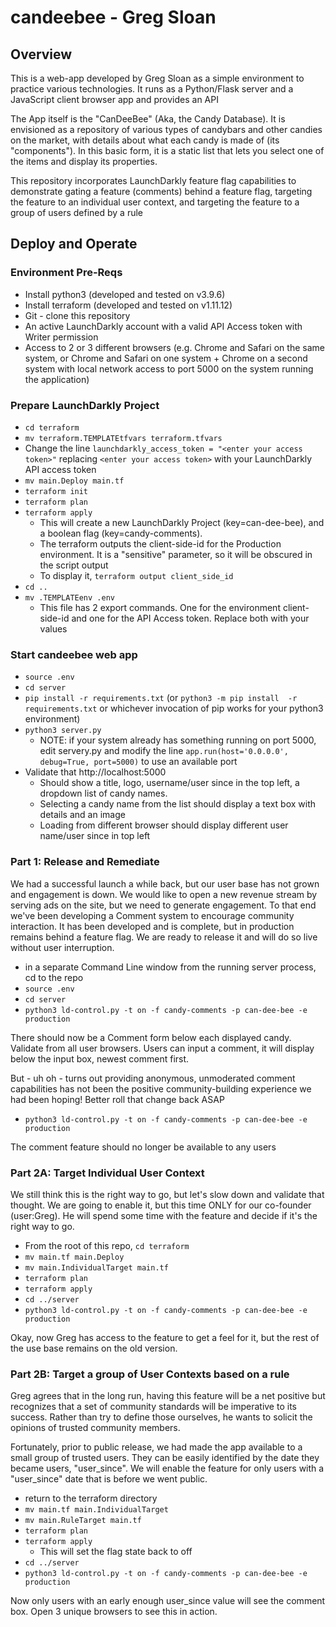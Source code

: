 # candeebee - Greg Sloan

## Overview
This is a web-app developed by Greg Sloan as a simple environment to practice various technologies. 
It runs as a Python/Flask server and a JavaScript client browser app and provides an API 

The App itself is the "CanDeeBee" (Aka, the Candy Database). 
It is envisioned as a repository of various types of candybars and other 
candies on the market, with details about what each candy is made of (its "components"). 
In this basic form, it is a static list that lets you select one of the items 
and display its properties.

This repository incorporates LaunchDarkly feature flag capabilities to demonstrate
gating a feature (comments) behind a feature flag, targeting the feature to an
individual user context, and targeting the feature to a group of users defined
by a rule

## Deploy and Operate

### Environment Pre-Reqs
* Install python3 (developed and tested on v3.9.6)
* Install terraform (developed and tested on v1.11.12)
* Git - clone this repository
* An active LaunchDarkly account with a valid API Access token with Writer permission
* Access to 2 or 3 different browsers (e.g. Chrome and Safari on the same system, or 
  Chrome and Safari on one system + Chrome on a second system with local network access 
  to port 5000 on the system running the application)

### Prepare LaunchDarkly Project
* `cd terraform`
* `mv terraform.TEMPLATEtfvars terraform.tfvars`
* Change the line `launchdarkly_access_token = "<enter your access token>"` 
replacing `<enter your access token>` with your LaunchDarkly API access token
* `mv main.Deploy main.tf`
* `terraform init`
* `terraform plan`
* `terraform apply`
  * This will create a new LaunchDarkly Project (key=can-dee-bee), 
    and a boolean flag (key=candy-comments). 
  * The terraform outputs the client-side-id for the Production environment. It
    is a "sensitive" parameter, so it will be obscured in the script output
  * To display it, `terraform output client_side_id`
* `cd ..`
* `mv .TEMPLATEenv .env`
  * This file has 2 export commands. One for the environment client-side-id and
    one for the API Access token. Replace both with your values

### Start candeebee web app
* `source .env`
* `cd server`
* `pip install -r requirements.txt` (or `python3 -m pip install  -r requirements.txt` or
   whichever invocation of pip works for your python3 environment)
* `python3 server.py`
  * NOTE: if your system already has something running on port 5000, edit servery.py and 
    modify the line `app.run(host='0.0.0.0', debug=True, port=5000)` to 
    use an available port
* Validate that http://localhost:5000
  * Should show a title, logo, username/user since in the top left,
    a dropdown list of candy names.
  * Selecting a candy name from the list should display a text box with
    details and an image
  * Loading from different browser should display different user name/user since
    in top left

### Part 1: Release and Remediate
We had a successful launch a while back, but our user base has not grown and engagement is down.
We would like to open a new revenue stream by serving ads on the site, but we need to generate
engagement. To that end we've been developing a Comment system to encourage community interaction.
It has been developed and is complete, but in production remains behind a feature flag. We are ready
to release it and will do so live without user interruption.

* in a separate Command Line window from the running server process, cd to the repo
* `source .env`
* `cd server`
* `python3 ld-control.py -t on -f candy-comments -p can-dee-bee -e production`

There should now be a Comment form below each displayed candy. Validate from all user browsers.
Users can input a comment, it will display below the input box, newest comment first.

But - uh oh - turns out providing anonymous, unmoderated comment capabilities has not been the positive
community-building experience we had been hoping! Better roll that change back ASAP

* `python3 ld-control.py -t on -f candy-comments -p can-dee-bee -e production`

The comment feature should no longer be available to any users

### Part 2A: Target Individual User Context
We still think this is the right way to go, but let's slow down and validate that thought.
We are going to enable it, but this time ONLY for our co-founder (user:Greg). He will spend
some time with the feature and decide if it's the right way to go.

* From the root of this repo, `cd terraform`
* `mv main.tf main.Deploy`
* `mv main.IndividualTarget main.tf`
* `terraform plan`
* `terraform apply`
* `cd ../server`
* `python3 ld-control.py -t on -f candy-comments -p can-dee-bee -e production`

Okay, now Greg has access to the feature to get a feel for it, but the rest of the use base
remains on the old version.

### Part 2B: Target a group of User Contexts based on a rule
Greg agrees that in the long run, having this feature will be a net positive but recognizes
that a set of community standards will be imperative to its success. Rather than try to define
those ourselves, he wants to solicit the opinions of trusted community members. 

Fortunately, prior to public release, we had made the app available to a small group of trusted
users. They can be easily identified by the date they became users, "user_since". We will enable
the feature for only users with a "user_since" date that is before we went public.

* return to the terraform directory
* `mv main.tf main.IndividualTarget`
* `mv main.RuleTarget main.tf`
* `terraform plan`
* `terraform apply`
  * This will set the flag state back to off
* `cd ../server`
* `python3 ld-control.py -t on -f candy-comments -p can-dee-bee -e production`

Now only users with an early enough user_since value will see the comment box. Open 3 unique 
browsers to see this in action.